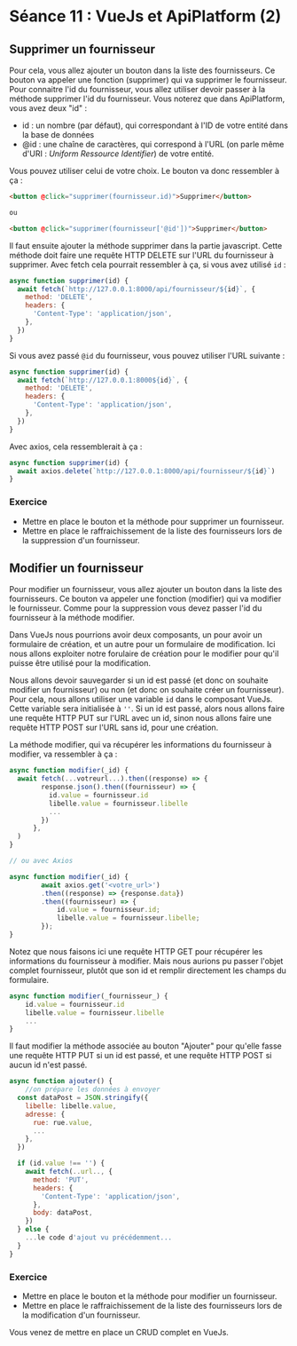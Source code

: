 # Séance 11 : VueJs et ApiPlatform (2)

## Supprimer un fournisseur

Pour cela, vous allez ajouter un bouton dans la liste des fournisseurs. Ce bouton va appeler une fonction (supprimer) qui va supprimer le fournisseur. Pour connaitre l'id du fournisseur, vous allez utiliser devoir passer à la méthode supprimer l'id du fournisseur. Vous noterez que dans ApiPlatform, vous avez deux "id" :

* id : un nombre (par défaut), qui correspondant à l'ID de votre entité dans la base de données
* @id : une chaîne de caractères, qui correspond à l'URL (on parle même d'URI : _Uniform Ressource Identifier_) de votre entité.

Vous pouvez utiliser celui de votre choix. Le bouton va donc ressembler à ça :

```html
<button @click="supprimer(fournisseur.id)">Supprimer</button>

ou

<button @click="supprimer(fournisseur['@id'])">Supprimer</button>
```

Il faut ensuite ajouter la méthode supprimer dans la partie javascript. Cette méthode doit faire une requête HTTP DELETE sur l'URL du fournisseur à supprimer. Avec fetch cela pourrait ressembler à ça, si vous avez utilisé `id` :

```javascript
async function supprimer(id) {
  await fetch(`http://127.0.0.1:8000/api/fournisseur/${id}`, {
    method: 'DELETE',
    headers: {
      'Content-Type': 'application/json',
    },
  })
}  
```

Si vous avez passé `@id` du fournisseur, vous pouvez utiliser l'URL suivante :

```javascript
async function supprimer(id) {
  await fetch(`http://127.0.0.1:8000${id}`, {
    method: 'DELETE',
    headers: {
      'Content-Type': 'application/json',
    },
  })
}
```

Avec axios, cela ressemblerait à ça :

```javascript
async function supprimer(id) {
  await axios.delete(`http://127.0.0.1:8000/api/fournisseur/${id}`)
}
```

### Exercice

* Mettre en place le bouton et la méthode pour supprimer un fournisseur.
* Mettre en place le raffraichissement de la liste des fournisseurs lors de la suppression d'un fournisseur.

## Modifier un fournisseur

Pour modifier un fournisseur, vous allez ajouter un bouton dans la liste des fournisseurs. Ce bouton va appeler une fonction (modifier) qui va modifier le fournisseur. Comme pour la suppression vous devez passer l'id du fournisseur à la méthode modifier.

Dans VueJs nous pourrions avoir deux composants, un pour avoir un formulaire de création, et un autre pour un formulaire de modification. Ici nous allons exploiter notre forulaire de création pour le modifier pour qu'il puisse être utilisé pour la modification.

Nous allons devoir sauvegarder si un id est passé (et donc on souhaite modifier un fournisseur) ou non (et donc on souhaite créer un fournisseur). Pour cela, nous allons utiliser une variable `id` dans le composant VueJs. Cette variable sera initialisée à `''`. Si un id est passé, alors nous allons faire une requête HTTP PUT sur l'URL avec un id, sinon nous allons faire une requête HTTP POST sur l'URL sans id, pour une création.

La méthode modifier, qui va récupérer les informations du fournisseur à modifier, va ressembler à ça :

```javascript
async function modifier(_id) {
  await fetch(...votreurl...).then((response) => {
        response.json().then((fournisseur) => {
          id.value = fournisseur.id
          libelle.value = fournisseur.libelle
          ...
        })
      },
  )
}

// ou avec Axios

async function modifier(_id) {
        await axios.get('<votre_url>')
        .then((response) => {response.data})
        .then((fournisseur) => {
            id.value = fournisseur.id;
            libelle.value = fournisseur.libelle;
        });
}
```

Notez que nous faisons ici une requête HTTP GET pour récupérer les informations du fournisseur à modifier. Mais nous aurions pu passer l'objet complet fournisseur, plutôt que son id et remplir directement les champs du formulaire.

```javascript
async function modifier(_fournisseur_) {
    id.value = fournisseur.id
    libelle.value = fournisseur.libelle
    ...
}
```

Il faut modifier la méthode associée au bouton "Ajouter" pour qu'elle fasse une requête HTTP PUT si un id est passé, et une requête HTTP POST si aucun id n'est passé.

```javascript
async function ajouter() {
    //on prépare les données à envoyer
  const dataPost = JSON.stringify({
    libelle: libelle.value,
    adresse: {
      rue: rue.value,
      ...
    },
  })

  if (id.value !== '') {
    await fetch(..url.., {
      method: 'PUT',
      headers: {
        'Content-Type': 'application/json',
      },
      body: dataPost,
    })
  } else {
    ...le code d'ajout vu précédemment...
  }
}
```

### Exercice

* Mettre en place le bouton et la méthode pour modifier un fournisseur.
* Mettre en place le raffraichissement de la liste des fournisseurs lors de la modification d'un fournisseur.

Vous venez de mettre en place un CRUD complet en VueJs.
